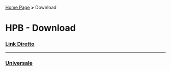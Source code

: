 [Home Page](https://dev.hpbdev.cf/) **>** Download

# HPB - Download

### [Link Diretto](https://api.hpbdev.cf/getHPB/hpb.phar)

***

### [Universale](https://hpbdev.cf/download/)






